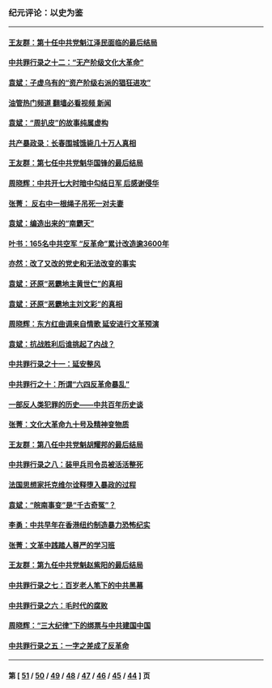 ### 纪元评论：以史为鉴
---
#### [王友群：第十任中共党魁江泽民面临的最后结局](../../pages/nsc1028/n12933748.md?05110330) 
#### [中共罪行录之十二：“无产阶级文化大革命”](../../pages/nsc1028/n12928000.md?05110330) 
#### [袁斌：子虚乌有的“资产阶级右派的猖狂进攻”](../../pages/nsc1028/n12925599.md?05110330) 
#### [油管热门频道 翻墙必看视频 新闻](ok?05110330)
#### [袁斌：“周扒皮”的故事纯属虚构](../../pages/nsc1028/n12923274.md?05110330) 
#### [共产暴政录：长春围城饿毙几十万人真相](../../pages/nsc1028/n10757327.md?05110330) 
#### [王友群：第七任中共党魁华国锋的最后结局](../../pages/nsc1028/n12918457.md?05110330) 
#### [周晓辉：中共开七大时暗中勾结日军 后感谢侵华](../../pages/nsc1028/n12921960.md?05110330) 
#### [张菁： 反右中一根绳子吊死一对夫妻](../../pages/nsc1028/n12921925.md?05110330) 
#### [袁斌：编造出来的“南霸天”](../../pages/nsc1028/n12921133.md?05110330) 
#### [叶书：165名中共空军 “反革命”累计改造逾3600年](../../pages/nsc1028/n12920034.md?05110330) 
#### [亦然：改了又改的党史和无法改变的事实](../../pages/nsc1028/n12919443.md?05110330) 
#### [袁斌：还原“恶霸地主黄世仁”的真相](../../pages/nsc1028/n12918879.md?05110330) 
#### [袁斌：还原“恶霸地主刘文彩”的真相](../../pages/nsc1028/n12917801.md?05110330) 
#### [周晓辉：东方红曲调来自情歌 延安进行文革预演](../../pages/nsc1028/n12914429.md?05110330) 
#### [袁斌：抗战胜利后谁挑起了内战？](../../pages/nsc1028/n12910568.md?05110330) 
#### [中共罪行录之十一：延安整风](../../pages/nsc1028/n12908179.md?05110330) 
#### [中共罪行之十：所谓“六四反革命暴乱”](../../pages/nsc1028/n12905872.md?05110330) 
#### [一部反人类犯罪的历史——中共百年历史谈](../../pages/nsc1028/n12905134.md?05110330) 
#### [张菁：文化大革命九十号及精神变物质](../../pages/nsc1028/n12904529.md?05110330) 
#### [王友群：第八任中共党魁胡耀邦的最后结局](../../pages/nsc1028/n12902918.md?05110330) 
#### [中共罪行录之八：装甲兵司令员被活活整死](../../pages/nsc1028/n12897365.md?05110330) 
#### [法国思想家托克维尔诠释堕入暴政的过程](../../pages/nsc1028/n12892901.md?05110330) 
#### [袁斌：“皖南事变”是“千古奇冤”？](../../pages/nsc1028/n12892171.md?05110330) 
#### [李勇：中共早年在香港纽约制造暴力恐怖纪实](../../pages/nsc1028/n12887922.md?05110330) 
#### [张菁：文革中践踏人尊严的学习班](../../pages/nsc1028/n12888565.md?05110330) 
#### [王友群：第九任中共党魁赵紫阳的最后结局](../../pages/nsc1028/n12888201.md?05110330) 
#### [中共罪行录之七：百岁老人笔下的中共黑幕](../../pages/nsc1028/n12887429.md?05110330) 
#### [中共罪行录之六：毛时代的腐败](../../pages/nsc1028/n12886353.md?05110330) 
#### [周晓辉：“三大纪律”下的绑票与中共建国中国](../../pages/nsc1028/n12882305.md?05110330) 
#### [中共罪行录之五：一字之差成了反革命](../../pages/nsc1028/n12883993.md?05110330) 

---
#### 第 [ [51](./51.md?05110330) / [50](./50.md?05110330) / [49](./49.md?05110330) / [48](./48.md?05110330) / [47](./47.md?05110330) / [46](./46.md?05110330) / [45](./45.md?05110330) / [44](./44.md?05110330) ] 页
